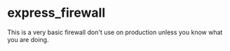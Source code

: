 # express_firewall
This is a very basic firewall don't use on production unless you know what you are doing.
